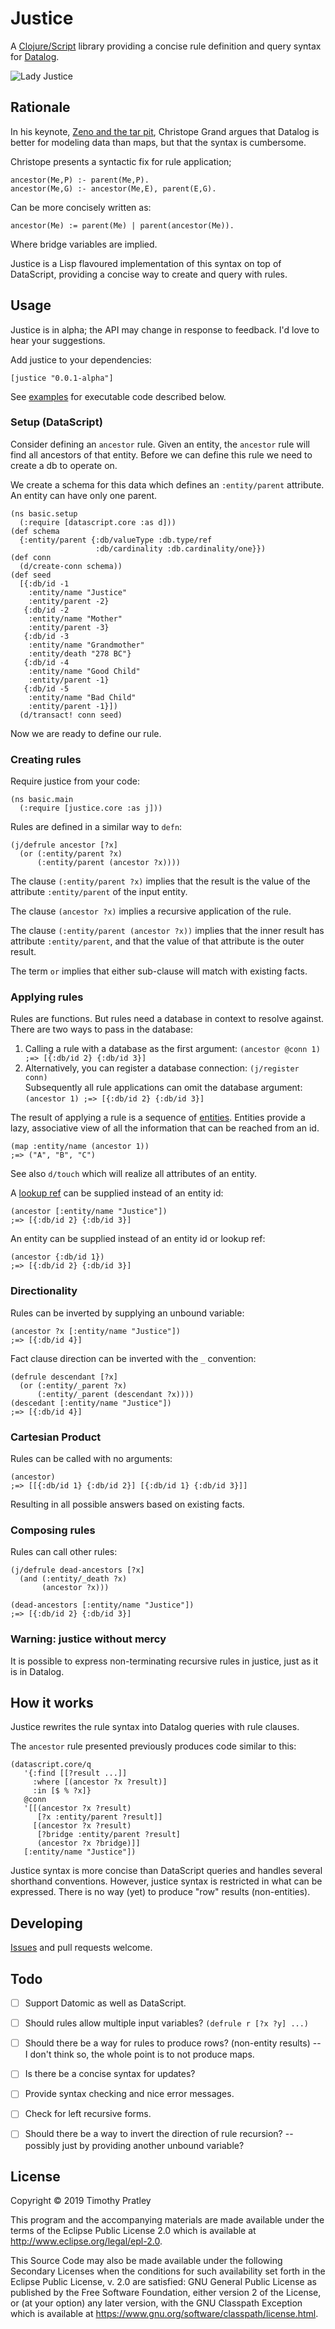 # Justice

A [Clojure/Script](https://clojure.org/) library providing a concise rule definition and query syntax for [Datalog](https://en.wikipedia.org/wiki/Datalog).

![Lady Justice](https://cdn.dribbble.com/users/101244/screenshots/2921435/lady_justice.jpg)


## Rationale

In his keynote,
[Zeno and the tar pit](https://skillsmatter.com/skillscasts/12820-keynote-zeno-and-the-tar-pit),
Christope Grand argues that Datalog is better for modeling data than maps,
but that the syntax is cumbersome.

Christope presents a syntactic fix for rule application;

    ancestor(Me,P) :- parent(Me,P).
    ancestor(Me,G) :- ancestor(Me,E), parent(E,G).

Can be more concisely written as:

    ancestor(Me) := parent(Me) | parent(ancestor(Me)).

Where bridge variables are implied.

Justice is a Lisp flavoured implementation of this syntax on top of DataScript,
providing a concise way to create and query with rules.


## Usage

Justice is in alpha; the API may change in response to feedback.
I'd love to hear your suggestions.

Add justice to your dependencies:

    [justice "0.0.1-alpha"]

See [examples](examples) for executable code described below.


### Setup (DataScript)

Consider defining an `ancestor` rule.
Given an entity, the `ancestor` rule will find all ancestors of that entity.
Before we can define this rule we need to create a db to operate on.

We create a schema for this data which defines an `:entity/parent` attribute.
An entity can have only one parent.

    (ns basic.setup
      (:require [datascript.core :as d]))
    (def schema
      {:entity/parent {:db/valueType :db.type/ref
                       :db/cardinality :db.cardinality/one}})
    (def conn
      (d/create-conn schema))
    (def seed
      [{:db/id -1
        :entity/name "Justice"
        :entity/parent -2}
       {:db/id -2
        :entity/name "Mother"
        :entity/parent -3}
       {:db/id -3
        :entity/name "Grandmother"
        :entity/death "278 BC"}
       {:db/id -4
        :entity/name "Good Child"
        :entity/parent -1}
       {:db/id -5
        :entity/name "Bad Child"
        :entity/parent -1}])
      (d/transact! conn seed)

Now we are ready to define our rule.


### Creating rules

Require justice from your code:

    (ns basic.main
      (:require [justice.core :as j]))

Rules are defined in a similar way to `defn`:

    (j/defrule ancestor [?x]
      (or (:entity/parent ?x)
          (:entity/parent (ancestor ?x))))

The clause `(:entity/parent ?x)` implies that
the result is the value of the attribute `:entity/parent` of the input entity.

The clause `(ancestor ?x)` implies a recursive application of the rule.

The clause `(:entity/parent (ancestor ?x))` implies that the inner result has attribute `:entity/parent`,
and that the value of that attribute is the outer result.

The term `or` implies that either sub-clause will match with existing facts.


### Applying rules

Rules are functions.
But rules need a database in context to resolve against.
There are two ways to pass in the database:

1. Calling a rule with a database as the first argument:
   `(ancestor @conn 1) ;=> [{:db/id 2} {:db/id 3}]`
2. Alternatively, you can register a database connection:
   `(j/register conn)`    
   Subsequently all rule applications can omit the database argument:
   `(ancestor 1) ;=> [{:db/id 2} {:db/id 3}]`

The result of applying a rule is a sequence of [entities](https://docs.datomic.com/on-prem/entities.html).
Entities provide a lazy, associative view of all the information that can be reached from an id.

    (map :entity/name (ancestor 1))
    ;=> ("A", "B", "C")
    
See also `d/touch` which will realize all attributes of an entity. 

A [lookup ref](https://docs.datomic.com/on-prem/identity.html) can be supplied instead of an entity id:
    
    (ancestor [:entity/name "Justice"])
    ;=> [{:db/id 2} {:db/id 3}]
    
An entity can be supplied instead of an entity id or lookup ref:

    (ancestor {:db/id 1})
    ;=> [{:db/id 2} {:db/id 3}]


### Directionality

Rules can be inverted by supplying an unbound variable:

    (ancestor ?x [:entity/name "Justice"])
    ;=> [{:db/id 4}]

Fact clause direction can be inverted with the `_` convention:

    (defrule descendant [?x]
      (or (:entity/_parent ?x)
          (:entity/_parent (descendant ?x))))
    (descedant [:entity/name "Justice"])
    ;=> [{:db/id 4}]


### Cartesian Product

Rules can be called with no arguments:

    (ancestor)
    ;=> [[{:db/id 1} {:db/id 2}] [{:db/id 1} {:db/id 3}]]

Resulting in all possible answers based on existing facts.


### Composing rules

Rules can call other rules:

    (j/defrule dead-ancestors [?x]
      (and (:entity/_death ?x)
           (ancestor ?x)))

    (dead-ancestors [:entity/name "Justice"])
    ;=> [{:db/id 2} {:db/id 3}]


### Warning: justice without mercy

It is possible to express non-terminating recursive rules in justice,
just as it is in Datalog.

    
## How it works

Justice rewrites the rule syntax into Datalog queries with rule clauses.

The `ancestor` rule presented previously produces code similar to this:

    (datascript.core/q
       '{:find [[?result ...]]
         :where [(ancestor ?x ?result)]
         :in [$ % ?x]}
       @conn
       '[[(ancestor ?x ?result)
          [?x :entity/parent ?result]]
         [(ancestor ?x ?result)
          [?bridge :entity/parent ?result]
          (ancestor ?x ?bridge)]]
       [:entity/name "Justice"])

Justice syntax is more concise than DataScript queries and handles several shorthand conventions.
However, justice syntax is restricted in what can be expressed.
There is no way (yet) to produce "row" results (non-entities).


## Developing

[Issues](https://www.github.com/timothypratley/justice/issues) and pull requests welcome.


## Todo

- [ ] Support Datomic as well as DataScript.
- [ ] Should rules allow multiple input variables? `(defrule r [?x ?y] ...)`
- [ ] Should there be a way for rules to produce rows? (non-entity results)
      -- I don't think so, the whole point is to not produce maps.
- [ ] Is there be a concise syntax for updates?
- [ ] Provide syntax checking and nice error messages.
- [ ] Check for left recursive forms.
- [ ] Should there be a way to invert the direction of rule recursion?
      -- possibly just by providing another unbound variable?


## License

Copyright © 2019 Timothy Pratley

This program and the accompanying materials are made available under the
terms of the Eclipse Public License 2.0 which is available at
http://www.eclipse.org/legal/epl-2.0.

This Source Code may also be made available under the following Secondary
Licenses when the conditions for such availability set forth in the Eclipse
Public License, v. 2.0 are satisfied: GNU General Public License as published by
the Free Software Foundation, either version 2 of the License, or (at your
option) any later version, with the GNU Classpath Exception which is available
at https://www.gnu.org/software/classpath/license.html.
